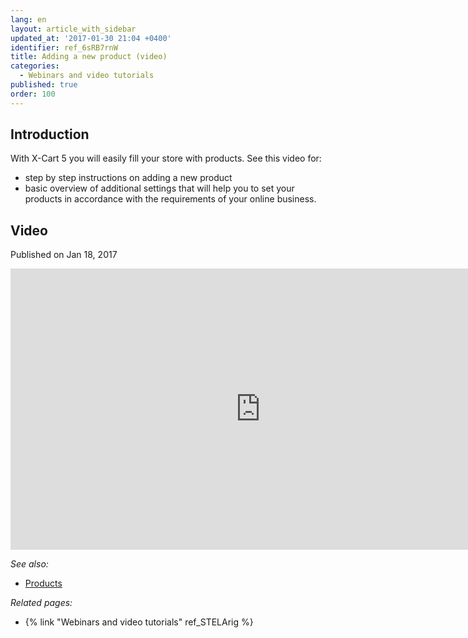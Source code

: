 ```yaml
---
lang: en
layout: article_with_sidebar
updated_at: '2017-01-30 21:04 +0400'
identifier: ref_6sRB7rnW
title: Adding a new product (video)
categories:
  - Webinars and video tutorials
published: true
order: 100
---
```



## Introduction

With X-Cart 5 you will easily fill your store with products. See this video for:
- step by step instructions on adding a new product
- basic overview of additional settings that will help you to set your products in accordance with the requirements of your online business.

## Video

Published on Jan 18, 2017
<iframe class="youtube-player" type="text/html" style="width: 800px; height: 450px" src="https://www.youtube.com/embed/yJAaZIXOWLo" frameborder="0"></iframe>

_See also:_

* [Products](http://kb.x-cart.com/en/products/index.html "Adding a new product (video)")

_Related pages:_

*   {% link "Webinars and video tutorials" ref_STELArig %}